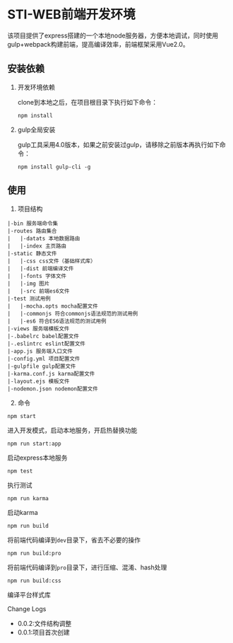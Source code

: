 # STI-WEB前端开发环境

该项目提供了express搭建的一个本地node服务器，方便本地调试，同时使用gulp+webpack构建前端，提高编译效率，前端框架采用Vue2.0。

## 安装依赖

1. 开发环境依赖

	clone到本地之后，在项目根目录下执行如下命令：
	
	```
	npm install
	```
2. gulp全局安装
	
	gulp工具采用4.0版本，如果之前安装过gulp，请移除之前版本再执行如下命令：

	```
	npm install gulp-cli -g
	```

## 使用

1. 项目结构

```
|-bin 服务端命令集
|-routes 路由集合
|	|-datats 本地数据路由
|	|-index 主页路由
|-static 静态文件
|	|-css css文件（基础样式库）
|   |-dist 前端编译文件
|	|-fonts 字体文件
|	|-img 图片
|	|-src 前端es6文件
|-test 测试用例
|   |-mocha.opts mocha配置文件
|   |-commonjs 符合commonjs语法规范的测试用例
|   |-es6 符合ES6语法规范的测试用例
|-views 服务端模板文件
|-.babelrc babel配置文件
|-.eslintrc eslint配置文件
|-app.js 服务端入口文件
|-config.yml 项目配置文件
|-gulpfile gulp配置文件
|-karma.conf.js karma配置文件
|-layout.ejs 模板文件
|-nodemon.json nodemon配置文件
```
2. 命令

```
npm start
```
进入开发模式，启动本地服务，开启热替换功能

```
npm run start:app
```
启动express本地服务

```
npm test
```
执行测试

```
npm run karma
```
启动karma

```
npm run build
```
将前端代码编译到`dev`目录下，省去不必要的操作

```
npm run build:pro
```
将前端代码编译到`pro`目录下，进行压缩、混淆、hash处理

```
npm run build:css
```
编译平台样式库

Change Logs

* 0.0.2:文件结构调整
* 0.0.1:项目首次创建

